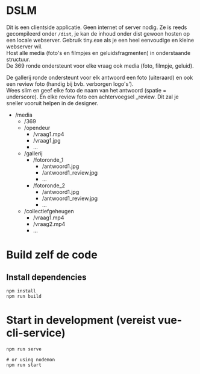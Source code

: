# DSLM
Dit is een clientside applicatie.  Geen internet of server nodig.
Ze is reeds gecompileerd onder `/dist`, je kan de inhoud onder dist gewoon hosten op een locale webserver.
Gebruik tiny.exe als je een heel eenvoudige en kleine webserver wil.  
Host alle media (foto's en filmpjes en geluidsfragmenten) in onderstaande structuur.  
De 369 ronde ondersteunt voor elke vraag ook media (foto, filmpje, geluid).

De gallerij ronde ondersteunt voor elk antwoord een foto (uiteraard) en ook een review foto (handig bij bvb. verborgen logo's').  
Wees slim en geef elke foto de naam van het antwoord (spatie = underscore).  En elke review foto een achtervoegsel _review.
Dit zal je sneller vooruit helpen in de designer.

* /media
  * /369
  * /opendeur
    * /vraag1.mp4
    * /vraag1.jpg
    * ...
  * /gallerij
    * /fotoronde_1
      * /antwoord1.jpg
      * /antwoord1_review.jpg
      * ...
    * /fotoronde_2
      * /antwoord1.jpg
      * /antwoord1_review.jpg
      * ...
  * /collectiefgeheugen
    * /vraag1.mp4
    * /vraag2.mp4
    * ...

# Build zelf de code
## Install dependencies
```
npm install
npm run build
```
# Start in development (vereist vue-cli-service)
```
npm run serve

# or using nodemon
npm run start
```
